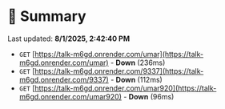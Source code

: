 # 📖 Summary
Last updated: **8/1/2025, 2:42:40 PM**

- `GET` [https://talk-m6gd.onrender.com/umar](https://talk-m6gd.onrender.com/umar) - **Down** (236ms)
- `GET` [https://talk-m6gd.onrender.com/9337](https://talk-m6gd.onrender.com/9337) - **Down** (112ms)
- `GET` [https://talk-m6gd.onrender.com/umar920](https://talk-m6gd.onrender.com/umar920) - **Down** (96ms)
